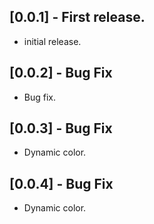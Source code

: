 ## [0.0.1] - First release.

 - initial release.

## [0.0.2] - Bug Fix

 - Bug fix.

## [0.0.3] - Bug Fix

 - Dynamic color.

## [0.0.4] - Bug Fix

 - Dynamic color.